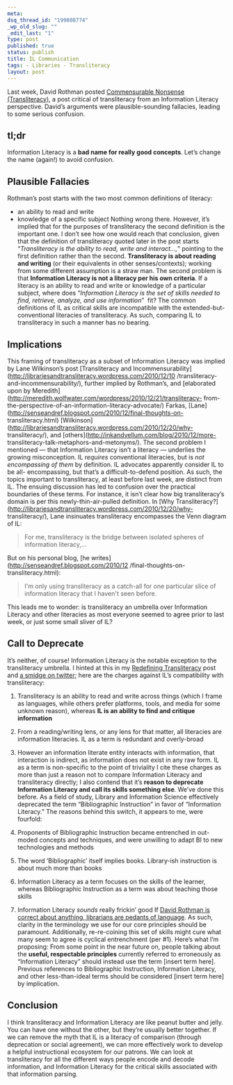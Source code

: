 ```yaml
--- 
meta: 
dsq_thread_id: "199808774" 
_wp_old_slug: "" 
_edit_last: "1" 
type: post 
published: true 
status: publish 
title: IL Communication 
tags: - Libraries - Transliteracy 
layout: post 
--- 
```


Last week, David Rothman posted [Commensurable Nonsense (Transliteracy)](http://davidrothman.net/2010/12/19/commensurable-nonsense-transliteracy/), a post critical of transliteracy from an Information Literacy perspective. David’s arguments were plausible-sounding fallacies, leading to some serious confusion. 

## tl;dr

Information Literacy is a **bad name for really good concepts**. Let’s change
the name (again!) to avoid confusion.

## Plausible Fallacies

Rothman’s post starts with the two most common definitions of literacy:

  * an ability to read and write
  * knowledge of a specific subject
Nothing wrong there. However, it’s implied that for the purposes of
transliteracy the second definition is the important one. I don’t see how one
would reach that conclusion, given that the definition of transliteracy quoted
later in the post starts “_Transliteracy is the ability to read, write and
interact...,_” pointing to the first definition rather than the second.
**Transliteracy is about reading and writing** (or their equivalents in other
senses/contexts); working from some different assumption is a straw man. The
second problem is that **Information Literacy is not a literacy per his own
criteria**. If a literacy is an ability to read and write or knowledge of a
particular subject, where does “_Information Literacy is the set of skills
needed to find, retrieve, analyze, and use information_”  fit? The common
definitions of IL as critical skills are incompatible with the extended-but-
conventional literacies of transliteracy. As such, comparing IL to
transliteracy in such a manner has no bearing.

## Implications

This framing of transliteracy as a subset of Information Literacy was implied
by Lane Wilkinson’s post [Transliteracy and
Incommensurability](http://librariesandtransliteracy.wordpress.com/2010/12/10
/transliteracy-and-incommensurability/), further implied by Rothman’s, and
[elaborated upon by
Meredith](http://meredith.wolfwater.com/wordpress/2010/12/21/transliteracy-
from-the-perspective-of-an-information-literacy-advocate/) Farkas,
[Lane](http://senseandref.blogspot.com/2010/12/final-thoughts-on-
transliteracy.html)
[Wilkinson](http://librariesandtransliteracy.wordpress.com/2010/12/20/why-
transliteracy/), and [others](http://inkandvellum.com/blog/2010/12/more-
transliteracy-talk-metaphors-and-metonyms/). The second problem I mentioned —
that Information Literacy isn’t a literacy — underlies the growing
misconception. IL _requires_ conventional literacies, but is _not encompassing
of them_ by definition. IL advocates apparently consider IL to be all-
encompassing, but that’s a difficult-to-defend position. As such, the topics
important to transliteracy, at least before last week, are distinct from IL.
The ensuing discussion has led to confusion over the practical boundaries of
these terms. For instance, it isn’t clear how big transliteracy’s domain is
per this newly-thin-air-pulled definition. In [Why
Transliteracy?](http://librariesandtransliteracy.wordpress.com/2010/12/20/why-
transliteracy/), Lane insinuates transliteracy encompasses the Venn diagram of
IL:

> For me, transliteracy is the bridge between isolated spheres of information
literacy,...

But on his personal blog, [he writes](http://senseandref.blogspot.com/2010/12
/final-thoughts-on-transliteracy.html):

> I'm only using transliteracy as a catch-all for one particular slice of
information literacy that I haven't seen before.

This leads me to wonder: is transliteracy an umbrella over Information
Literacy and other literacies as most everyone seemed to agree prior to last
week, or just some small sliver of IL?

## Call to Deprecate

It’s neither, of course! Information Literacy is the notable exception to the
transliteracy umbrella. I hinted at this in my [Redefining
Transliteracy](/2010/11/12/redefining-transliteracy/) post and [a smidge on
twitter](http://twitter.com/ao5357/status/17012153634525184); here are the
charges against IL’s compatibility with transliteracy:

  1. Transliteracy is an ability to read and write across things (which I frame as languages, while others prefer platforms, tools, and media for some unknown reason), whereas **IL is an ability to find and critique information**
  2. From a reading/writing lens, or any lens for that matter, all literacies are information literacies. IL as a term is redundant and overly-broad
  3. However an information literate entity interacts with information, that interaction is indirect, as information does not exist in any raw form. IL as a term is non-specific to the point of triviality
I cite these charges as more than just a reason not to compare Information
Literacy and transliteracy directly; I also contend that it’s **reason to
deprecate Information Literacy and call its skills something else**. We’ve
done this before. As a field of study, Library and Information Science
effectively deprecated the term “Bibliographic Instruction” in favor of
“Information Literacy.” The reasons behind this switch, it appears to me, were
fourfold:

  1. Proponents of Bibliographic Instruction became entrenched in out-moded concepts and techniques, and were unwilling to adapt BI to new technologies and methods
  2. The word ‘Bibliographic’ itself implies books. Library-ish instruction is about much more than books
  3. Information Literacy as a term focuses on the skills of the learner, whereas Bibliographic Instruction as a term was about teaching those skills
  4. Information Literacy _sounds_ really frickin’ good
If [David Rothman is correct about anything, librarians are pedants of
language](http://davidrothman.net/2010/12/22/pedantic-liquor-for-librarians/).
As such, clarity in the terminology we use for our core principles should be
paramount. Additionally, re-re-coining this set of skills might cure what many
seem to agree is cyclical entrenchment (per #1). Here’s what I’m proposing:
From some point in the near future on, people talking about the **useful,
respectable principles** currently referred to erroneously as “Information
Literacy” should instead use the term [insert term here]. Previous references
to Bibliographic Instruction, Information Literacy, and other less-than-ideal
terms should be considered [insert term here] by implication.

## Conclusion

I think transliteracy and Information Literacy are like peanut butter and
jelly. You can have one without the other, but they’re usually better
together. If we can remove the myth that IL is a literacy of comparison
(through deprecation or social agreement), we can more effectively work to
develop a helpful instructional ecosystem for our patrons. We can look at
transliteracy for all the different ways people encode and decode information,
and Information Literacy for the critical skills associated with that
information parsing.

